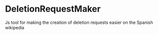 # DeletionRequestMaker
Js tool for making the creation of deletion requests easier on the Spanish wikipedia
